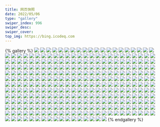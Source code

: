 ```yaml
---
title: 网页快照
date: 2022/05/06 
type: "gallery" 
swiper_index: 996
swiper_desc: 
swiper_cover: 
top_img: https://bing.icodeq.com 
---
```


{% gallery %}
![](https://alist.learnonly.xyz/d/!网页快照/img.pighog.repl.co/2022-12-18_02-03-07.png)
![](https://alist.learnonly.xyz/d/!网页快照/img.pighog.repl.co/2022-12-17_18-56-10.png)
![](https://alist.learnonly.xyz/d/!网页快照/img.pighog.repl.co/2022-12-16_15-56-15.png)
![](https://alist.learnonly.xyz/d/!网页快照/img.pighog.repl.co/2022-12-17_09-55-57.png)
![](https://alist.learnonly.xyz/d/!网页快照/img.pighog.repl.co/2022-12-18_21-56-11.png)
![](https://alist.learnonly.xyz/d/!网页快照/img.pighog.repl.co/2022-12-17_13-02-53.png)
![](https://alist.learnonly.xyz/d/!网页快照/img.pighog.repl.co/2022-12-17_21-55-59.png)
![](https://alist.learnonly.xyz/d/!网页快照/img.pighog.repl.co/2022-12-17_03-56-04.png)
![](https://alist.learnonly.xyz/d/!网页快照/img.pighog.repl.co/2022-12-18_03-56-05.png)
![](https://alist.learnonly.xyz/d/!网页快照/img.pighog.repl.co/2022-12-17_06-56-17.png)
![](https://alist.learnonly.xyz/d/!网页快照/img.pighog.repl.co/2022-12-17_15-56-00.png)
![](https://alist.learnonly.xyz/d/!网页快照/img.pighog.repl.co/2022-12-17_02-00-47.png)
![](https://alist.learnonly.xyz/d/!网页快照/img.pighog.repl.co/2022-12-18_15-56-10.png)
![](https://alist.learnonly.xyz/d/!网页快照/img.pighog.repl.co/2022-12-16_09-55-59.png)
![](https://alist.learnonly.xyz/d/!网页快照/img.pighog.repl.co/2022-12-18_18-56-01.png)
![](https://alist.learnonly.xyz/d/!网页快照/img.pighog.repl.co/2022-12-16_03-56-06.png)
![](https://alist.learnonly.xyz/d/!网页快照/img.pighog.repl.co/2022-12-18_09-56-28.png)
![](https://alist.learnonly.xyz/d/!网页快照/img.pighog.repl.co/2022-12-16_06-55-58.png)
![](https://alist.learnonly.xyz/d/!网页快照/img.pighog.repl.co/2022-12-16_13-04-53.png)
![](https://alist.learnonly.xyz/d/!网页快照/img.pighog.repl.co/2022-12-16_21-56-08.png)
![](https://alist.learnonly.xyz/d/!网页快照/img.pighog.repl.co/2022-12-18_06-56-00.png)
![](https://alist.learnonly.xyz/d/!网页快照/img.pighog.repl.co/2022-12-16_18-56-15.png)
![](https://alist.learnonly.xyz/d/!网页快照/img.pighog.repl.co/2022-12-18_13-03-45.png)
![](https://alist.learnonly.xyz/d/!网页快照/img.pighog.repl.co/2022-12-16_02-00-52.png)
![](https://alist.learnonly.xyz/d/!网页快照/alist.learnonly.xyz/2022-12-18_09-55-52.png)
![](https://alist.learnonly.xyz/d/!网页快照/alist.learnonly.xyz/2022-12-18_02-02-29.png)
![](https://alist.learnonly.xyz/d/!网页快照/alist.learnonly.xyz/2022-12-16_15-55-37.png)
![](https://alist.learnonly.xyz/d/!网页快照/alist.learnonly.xyz/2022-12-18_18-55-26.png)
![](https://alist.learnonly.xyz/d/!网页快照/alist.learnonly.xyz/2022-12-17_21-55-24.png)
![](https://alist.learnonly.xyz/d/!网页快照/alist.learnonly.xyz/2022-12-17_13-02-18.png)
![](https://alist.learnonly.xyz/d/!网页快照/alist.learnonly.xyz/2022-12-17_09-55-21.png)
![](https://alist.learnonly.xyz/d/!网页快照/alist.learnonly.xyz/2022-12-17_18-55-34.png)
![](https://alist.learnonly.xyz/d/!网页快照/alist.learnonly.xyz/2022-12-18_03-55-28.png)
![](https://alist.learnonly.xyz/d/!网页快照/alist.learnonly.xyz/2022-12-17_06-55-40.png)
![](https://alist.learnonly.xyz/d/!网页快照/alist.learnonly.xyz/2022-12-16_02-00-15.png)
![](https://alist.learnonly.xyz/d/!网页快照/alist.learnonly.xyz/2022-12-17_03-55-26.png)
![](https://alist.learnonly.xyz/d/!网页快照/alist.learnonly.xyz/2022-12-18_21-55-35.png)
![](https://alist.learnonly.xyz/d/!网页快照/alist.learnonly.xyz/2022-12-18_13-03-08.png)
![](https://alist.learnonly.xyz/d/!网页快照/alist.learnonly.xyz/2022-12-17_15-55-24.png)
![](https://alist.learnonly.xyz/d/!网页快照/alist.learnonly.xyz/2022-12-16_09-55-24.png)
![](https://alist.learnonly.xyz/d/!网页快照/alist.learnonly.xyz/2022-12-16_06-55-19.png)
![](https://alist.learnonly.xyz/d/!网页快照/alist.learnonly.xyz/2022-12-16_13-04-18.png)
![](https://alist.learnonly.xyz/d/!网页快照/alist.learnonly.xyz/2022-12-17_02-00-09.png)
![](https://alist.learnonly.xyz/d/!网页快照/alist.learnonly.xyz/2022-12-16_18-55-38.png)
![](https://alist.learnonly.xyz/d/!网页快照/alist.learnonly.xyz/2022-12-18_06-55-23.png)
![](https://alist.learnonly.xyz/d/!网页快照/alist.learnonly.xyz/2022-12-16_03-55-30.png)
![](https://alist.learnonly.xyz/d/!网页快照/alist.learnonly.xyz/2022-12-16_21-55-32.png)
![](https://alist.learnonly.xyz/d/!网页快照/alist.learnonly.xyz/2022-12-18_15-55-32.png)
![](https://alist.learnonly.xyz/d/!网页快照/blog.learnonly.xyz/2022-12-16_02-00-34.png)
![](https://alist.learnonly.xyz/d/!网页快照/blog.learnonly.xyz/2022-12-17_09-55-39.png)
![](https://alist.learnonly.xyz/d/!网页快照/blog.learnonly.xyz/2022-12-18_13-03-26.png)
![](https://alist.learnonly.xyz/d/!网页快照/blog.learnonly.xyz/2022-12-16_09-55-42.png)
![](https://alist.learnonly.xyz/d/!网页快照/blog.learnonly.xyz/2022-12-17_18-55-52.png)
![](https://alist.learnonly.xyz/d/!网页快照/blog.learnonly.xyz/2022-12-18_21-55-53.png)
![](https://alist.learnonly.xyz/d/!网页快照/blog.learnonly.xyz/2022-12-18_02-02-47.png)
![](https://alist.learnonly.xyz/d/!网页快照/blog.learnonly.xyz/2022-12-17_15-55-42.png)
![](https://alist.learnonly.xyz/d/!网页快照/blog.learnonly.xyz/2022-12-18_18-55-44.png)
![](https://alist.learnonly.xyz/d/!网页快照/blog.learnonly.xyz/2022-12-18_09-56-10.png)
![](https://alist.learnonly.xyz/d/!网页快照/blog.learnonly.xyz/2022-12-16_03-55-48.png)
![](https://alist.learnonly.xyz/d/!网页快照/blog.learnonly.xyz/2022-12-17_21-55-42.png)
![](https://alist.learnonly.xyz/d/!网页快照/blog.learnonly.xyz/2022-12-18_15-55-51.png)
![](https://alist.learnonly.xyz/d/!网页快照/blog.learnonly.xyz/2022-12-17_13-02-35.png)
![](https://alist.learnonly.xyz/d/!网页快照/blog.learnonly.xyz/2022-12-17_06-55-58.png)
![](https://alist.learnonly.xyz/d/!网页快照/blog.learnonly.xyz/2022-12-16_21-55-50.png)
![](https://alist.learnonly.xyz/d/!网页快照/blog.learnonly.xyz/2022-12-16_18-55-57.png)
![](https://alist.learnonly.xyz/d/!网页快照/blog.learnonly.xyz/2022-12-18_03-55-46.png)
![](https://alist.learnonly.xyz/d/!网页快照/blog.learnonly.xyz/2022-12-16_13-04-36.png)
![](https://alist.learnonly.xyz/d/!网页快照/blog.learnonly.xyz/2022-12-16_06-55-39.png)
![](https://alist.learnonly.xyz/d/!网页快照/blog.learnonly.xyz/2022-12-17_03-55-45.png)
![](https://alist.learnonly.xyz/d/!网页快照/blog.learnonly.xyz/2022-12-17_02-00-29.png)
![](https://alist.learnonly.xyz/d/!网页快照/blog.learnonly.xyz/2022-12-16_15-55-54.png)
![](https://alist.learnonly.xyz/d/!网页快照/blog.learnonly.xyz/2022-12-18_06-55-42.png)
![](https://alist.learnonly.xyz/d/!网页快照/news.pigp.repl.co/2022-12-16_03-57-05.png)
![](https://alist.learnonly.xyz/d/!网页快照/news.pigp.repl.co/2022-12-17_06-57-05.png)
![](https://alist.learnonly.xyz/d/!网页快照/news.pigp.repl.co/2022-12-18_09-57-09.png)
![](https://alist.learnonly.xyz/d/!网页快照/news.pigp.repl.co/2022-12-16_15-57-05.png)
![](https://alist.learnonly.xyz/d/!网页快照/news.pigp.repl.co/2022-12-17_15-56-37.png)
![](https://alist.learnonly.xyz/d/!网页快照/news.pigp.repl.co/2022-12-18_02-03-54.png)
![](https://alist.learnonly.xyz/d/!网页快照/news.pigp.repl.co/2022-12-18_21-56-56.png)
![](https://alist.learnonly.xyz/d/!网页快照/news.pigp.repl.co/2022-12-18_18-56-41.png)
![](https://alist.learnonly.xyz/d/!网页快照/news.pigp.repl.co/2022-12-16_13-05-33.png)
![](https://alist.learnonly.xyz/d/!网页快照/news.pigp.repl.co/2022-12-18_15-57-04.png)
![](https://alist.learnonly.xyz/d/!网页快照/news.pigp.repl.co/2022-12-18_13-04-34.png)
![](https://alist.learnonly.xyz/d/!网页快照/news.pigp.repl.co/2022-12-17_03-56-48.png)
![](https://alist.learnonly.xyz/d/!网页快照/news.pigp.repl.co/2022-12-17_09-57-09.png)
![](https://alist.learnonly.xyz/d/!网页快照/news.pigp.repl.co/2022-12-17_18-56-51.png)
![](https://alist.learnonly.xyz/d/!网页快照/news.pigp.repl.co/2022-12-17_21-57-16.png)
![](https://alist.learnonly.xyz/d/!网页快照/news.pigp.repl.co/2022-12-16_21-56-46.png)
![](https://alist.learnonly.xyz/d/!网页快照/news.pigp.repl.co/2022-12-16_18-57-27.png)
![](https://alist.learnonly.xyz/d/!网页快照/news.pigp.repl.co/2022-12-17_02-01-44.png)
![](https://alist.learnonly.xyz/d/!网页快照/news.pigp.repl.co/2022-12-16_09-56-41.png)
![](https://alist.learnonly.xyz/d/!网页快照/news.pigp.repl.co/2022-12-17_13-03-50.png)
![](https://alist.learnonly.xyz/d/!网页快照/news.pigp.repl.co/2022-12-16_02-01-34.png)
![](https://alist.learnonly.xyz/d/!网页快照/news.pigp.repl.co/2022-12-18_06-56-56.png)
![](https://alist.learnonly.xyz/d/!网页快照/news.pigp.repl.co/2022-12-18_03-56-49.png)
![](https://alist.learnonly.xyz/d/!网页快照/news.pigp.repl.co/2022-12-16_06-56-38.png)
![](https://alist.learnonly.xyz/d/!网页快照/todo.learnonly.xyz/2022-12-18_09-58-48.png)
![](https://alist.learnonly.xyz/d/!网页快照/todo.learnonly.xyz/2022-12-18_18-58-38.png)
![](https://alist.learnonly.xyz/d/!网页快照/todo.learnonly.xyz/2022-12-16_02-03-30.png)
![](https://alist.learnonly.xyz/d/!网页快照/todo.learnonly.xyz/2022-12-17_06-59-01.png)
![](https://alist.learnonly.xyz/d/!网页快照/todo.learnonly.xyz/2022-12-18_09-58-55.png)
![](https://alist.learnonly.xyz/d/!网页快照/todo.learnonly.xyz/2022-12-18_03-58-51.png)
![](https://alist.learnonly.xyz/d/!网页快照/todo.learnonly.xyz/2022-12-18_15-58-36.png)
![](https://alist.learnonly.xyz/d/!网页快照/todo.learnonly.xyz/2022-12-17_13-05-46.png)
![](https://alist.learnonly.xyz/d/!网页快照/todo.learnonly.xyz/2022-12-17_18-58-49.png)
![](https://alist.learnonly.xyz/d/!网页快照/todo.learnonly.xyz/2022-12-17_21-59-15.png)
![](https://alist.learnonly.xyz/d/!网页快照/todo.learnonly.xyz/2022-12-16_03-59-10.png)
![](https://alist.learnonly.xyz/d/!网页快照/todo.learnonly.xyz/2022-12-16_09-58-17.png)
![](https://alist.learnonly.xyz/d/!网页快照/todo.learnonly.xyz/2022-12-17_18-58-41.png)
![](https://alist.learnonly.xyz/d/!网页快照/todo.learnonly.xyz/2022-12-16_15-59-11.png)
![](https://alist.learnonly.xyz/d/!网页快照/todo.learnonly.xyz/2022-12-18_21-59-10.png)
![](https://alist.learnonly.xyz/d/!网页快照/todo.learnonly.xyz/2022-12-18_18-58-30.png)
![](https://alist.learnonly.xyz/d/!网页快照/todo.learnonly.xyz/2022-12-17_15-59-31.png)
![](https://alist.learnonly.xyz/d/!网页快照/todo.learnonly.xyz/2022-12-17_03-58-42.png)
![](https://alist.learnonly.xyz/d/!网页快照/todo.learnonly.xyz/2022-12-17_10-00-24.png)
![](https://alist.learnonly.xyz/d/!网页快照/todo.learnonly.xyz/2022-12-18_02-05-36.png)
![](https://alist.learnonly.xyz/d/!网页快照/todo.learnonly.xyz/2022-12-16_03-59-17.png)
![](https://alist.learnonly.xyz/d/!网页快照/todo.learnonly.xyz/2022-12-17_06-59-10.png)
![](https://alist.learnonly.xyz/d/!网页快照/todo.learnonly.xyz/2022-12-17_13-05-39.png)
![](https://alist.learnonly.xyz/d/!网页快照/todo.learnonly.xyz/2022-12-18_02-05-27.png)
![](https://alist.learnonly.xyz/d/!网页快照/todo.learnonly.xyz/2022-12-16_21-58-36.png)
![](https://alist.learnonly.xyz/d/!网页快照/todo.learnonly.xyz/2022-12-16_13-08-21.png)
![](https://alist.learnonly.xyz/d/!网页快照/todo.learnonly.xyz/2022-12-17_10-00-16.png)
![](https://alist.learnonly.xyz/d/!网页快照/todo.learnonly.xyz/2022-12-18_13-06-24.png)
![](https://alist.learnonly.xyz/d/!网页快照/todo.learnonly.xyz/2022-12-16_21-58-45.png)
![](https://alist.learnonly.xyz/d/!网页快照/todo.learnonly.xyz/2022-12-16_18-59-19.png)
![](https://alist.learnonly.xyz/d/!网页快照/todo.learnonly.xyz/2022-12-18_21-59-03.png)
![](https://alist.learnonly.xyz/d/!网页快照/todo.learnonly.xyz/2022-12-17_15-59-22.png)
![](https://alist.learnonly.xyz/d/!网页快照/todo.learnonly.xyz/2022-12-16_06-59-04.png)
![](https://alist.learnonly.xyz/d/!网页快照/todo.learnonly.xyz/2022-12-17_02-04-02.png)
![](https://alist.learnonly.xyz/d/!网页快照/todo.learnonly.xyz/2022-12-16_18-59-28.png)
![](https://alist.learnonly.xyz/d/!网页快照/todo.learnonly.xyz/2022-12-16_02-03-38.png)
![](https://alist.learnonly.xyz/d/!网页快照/todo.learnonly.xyz/2022-12-18_06-59-04.png)
![](https://alist.learnonly.xyz/d/!网页快照/todo.learnonly.xyz/2022-12-16_09-58-24.png)
![](https://alist.learnonly.xyz/d/!网页快照/todo.learnonly.xyz/2022-12-18_15-58-29.png)
![](https://alist.learnonly.xyz/d/!网页快照/todo.learnonly.xyz/2022-12-16_13-08-12.png)
![](https://alist.learnonly.xyz/d/!网页快照/todo.learnonly.xyz/2022-12-17_21-59-22.png)
![](https://alist.learnonly.xyz/d/!网页快照/todo.learnonly.xyz/2022-12-17_02-03-54.png)
![](https://alist.learnonly.xyz/d/!网页快照/todo.learnonly.xyz/2022-12-18_06-58-56.png)
![](https://alist.learnonly.xyz/d/!网页快照/todo.learnonly.xyz/2022-12-16_06-59-13.png)
![](https://alist.learnonly.xyz/d/!网页快照/todo.learnonly.xyz/2022-12-16_15-59-04.png)
![](https://alist.learnonly.xyz/d/!网页快照/todo.learnonly.xyz/2022-12-18_03-58-59.png)
![](https://alist.learnonly.xyz/d/!网页快照/todo.learnonly.xyz/2022-12-17_03-58-35.png)
![](https://alist.learnonly.xyz/d/!网页快照/todo.learnonly.xyz/2022-12-18_13-06-17.png)
![](https://alist.learnonly.xyz/d/!网页快照/docs.learnonly.xyz/2022-12-18_18-58-22.png)
![](https://alist.learnonly.xyz/d/!网页快照/docs.learnonly.xyz/2022-12-18_06-58-39.png)
![](https://alist.learnonly.xyz/d/!网页快照/docs.learnonly.xyz/2022-12-17_03-58-17.png)
![](https://alist.learnonly.xyz/d/!网页快照/docs.learnonly.xyz/2022-12-18_09-58-35.png)
![](https://alist.learnonly.xyz/d/!网页快照/docs.learnonly.xyz/2022-12-18_21-58-49.png)
![](https://alist.learnonly.xyz/d/!网页快照/docs.learnonly.xyz/2022-12-16_06-58-51.png)
![](https://alist.learnonly.xyz/d/!网页快照/docs.learnonly.xyz/2022-12-18_02-05-14.png)
![](https://alist.learnonly.xyz/d/!网页快照/docs.learnonly.xyz/2022-12-18_13-06-04.png)
![](https://alist.learnonly.xyz/d/!网页快照/docs.learnonly.xyz/2022-12-17_21-59-01.png)
![](https://alist.learnonly.xyz/d/!网页快照/docs.learnonly.xyz/2022-12-17_02-03-35.png)
![](https://alist.learnonly.xyz/d/!网页快照/docs.learnonly.xyz/2022-12-16_02-03-14.png)
![](https://alist.learnonly.xyz/d/!网页快照/docs.learnonly.xyz/2022-12-17_06-58-49.png)
![](https://alist.learnonly.xyz/d/!网页快照/docs.learnonly.xyz/2022-12-18_15-58-09.png)
![](https://alist.learnonly.xyz/d/!网页快照/docs.learnonly.xyz/2022-12-17_15-59-03.png)
![](https://alist.learnonly.xyz/d/!网页快照/docs.learnonly.xyz/2022-12-16_21-58-23.png)
![](https://alist.learnonly.xyz/d/!网页快照/docs.learnonly.xyz/2022-12-17_09-59-35.png)
![](https://alist.learnonly.xyz/d/!网页快照/docs.learnonly.xyz/2022-12-17_18-58-20.png)
![](https://alist.learnonly.xyz/d/!网页快照/docs.learnonly.xyz/2022-12-16_03-58-50.png)
![](https://alist.learnonly.xyz/d/!网页快照/docs.learnonly.xyz/2022-12-16_13-07-14.png)
![](https://alist.learnonly.xyz/d/!网页快照/docs.learnonly.xyz/2022-12-16_09-58-04.png)
![](https://alist.learnonly.xyz/d/!网页快照/docs.learnonly.xyz/2022-12-16_18-58-51.png)
![](https://alist.learnonly.xyz/d/!网页快照/docs.learnonly.xyz/2022-12-17_13-05-15.png)
![](https://alist.learnonly.xyz/d/!网页快照/docs.learnonly.xyz/2022-12-16_15-58-50.png)
![](https://alist.learnonly.xyz/d/!网页快照/docs.learnonly.xyz/2022-12-18_03-58-36.png)
![](https://alist.learnonly.xyz/d/!网页快照/read.learnonly.xyz/2022-12-16_13-07-03.png)
![](https://alist.learnonly.xyz/d/!网页快照/read.learnonly.xyz/2022-12-18_09-58-24.png)
![](https://alist.learnonly.xyz/d/!网页快照/read.learnonly.xyz/2022-12-17_21-58-51.png)
![](https://alist.learnonly.xyz/d/!网页快照/read.learnonly.xyz/2022-12-18_03-58-26.png)
![](https://alist.learnonly.xyz/d/!网页快照/read.learnonly.xyz/2022-12-18_06-58-29.png)
![](https://alist.learnonly.xyz/d/!网页快照/read.learnonly.xyz/2022-12-17_18-58-10.png)
![](https://alist.learnonly.xyz/d/!网页快照/read.learnonly.xyz/2022-12-17_13-05-04.png)
![](https://alist.learnonly.xyz/d/!网页快照/read.learnonly.xyz/2022-12-17_03-58-07.png)
![](https://alist.learnonly.xyz/d/!网页快照/read.learnonly.xyz/2022-12-17_09-59-24.png)
![](https://alist.learnonly.xyz/d/!网页快照/read.learnonly.xyz/2022-12-17_02-03-23.png)
![](https://alist.learnonly.xyz/d/!网页快照/read.learnonly.xyz/2022-12-17_06-58-38.png)
![](https://alist.learnonly.xyz/d/!网页快照/read.learnonly.xyz/2022-12-16_21-58-13.png)
![](https://alist.learnonly.xyz/d/!网页快照/read.learnonly.xyz/2022-12-16_02-03-03.png)
![](https://alist.learnonly.xyz/d/!网页快照/read.learnonly.xyz/2022-12-16_15-58-40.png)
![](https://alist.learnonly.xyz/d/!网页快照/read.learnonly.xyz/2022-12-16_09-57-53.png)
![](https://alist.learnonly.xyz/d/!网页快照/read.learnonly.xyz/2022-12-18_21-58-39.png)
![](https://alist.learnonly.xyz/d/!网页快照/read.learnonly.xyz/2022-12-18_02-05-04.png)
![](https://alist.learnonly.xyz/d/!网页快照/read.learnonly.xyz/2022-12-18_13-05-54.png)
![](https://alist.learnonly.xyz/d/!网页快照/read.learnonly.xyz/2022-12-16_03-58-39.png)
![](https://alist.learnonly.xyz/d/!网页快照/read.learnonly.xyz/2022-12-18_18-58-11.png)
![](https://alist.learnonly.xyz/d/!网页快照/read.learnonly.xyz/2022-12-17_15-58-52.png)
![](https://alist.learnonly.xyz/d/!网页快照/read.learnonly.xyz/2022-12-18_15-57-31.png)
![](https://alist.learnonly.xyz/d/!网页快照/read.learnonly.xyz/2022-12-16_06-58-13.png)
![](https://alist.learnonly.xyz/d/!网页快照/read.learnonly.xyz/2022-12-16_18-58-40.png)
![](https://alist.learnonly.xyz/d/!网页快照/time.piged.repl.co/2022-12-16_18-57-43.png)
![](https://alist.learnonly.xyz/d/!网页快照/time.piged.repl.co/2022-12-16_09-56-56.png)
![](https://alist.learnonly.xyz/d/!网页快照/time.piged.repl.co/2022-12-17_02-01-59.png)
![](https://alist.learnonly.xyz/d/!网页快照/time.piged.repl.co/2022-12-18_21-57-26.png)
![](https://alist.learnonly.xyz/d/!网页快照/time.piged.repl.co/2022-12-17_21-57-46.png)
![](https://alist.learnonly.xyz/d/!网页快照/time.piged.repl.co/2022-12-17_13-04-05.png)
![](https://alist.learnonly.xyz/d/!网页快照/time.piged.repl.co/2022-12-18_02-04-09.png)
![](https://alist.learnonly.xyz/d/!网页快照/time.piged.repl.co/2022-12-18_15-57-20.png)
![](https://alist.learnonly.xyz/d/!网页快照/time.piged.repl.co/2022-12-16_21-57-01.png)
![](https://alist.learnonly.xyz/d/!网页快照/time.piged.repl.co/2022-12-17_18-57-06.png)
![](https://alist.learnonly.xyz/d/!网页快照/time.piged.repl.co/2022-12-18_18-56-56.png)
![](https://alist.learnonly.xyz/d/!网页快照/time.piged.repl.co/2022-12-16_13-05-47.png)
![](https://alist.learnonly.xyz/d/!网页快照/time.piged.repl.co/2022-12-18_09-57-24.png)
![](https://alist.learnonly.xyz/d/!网页快照/time.piged.repl.co/2022-12-16_03-57-37.png)
![](https://alist.learnonly.xyz/d/!网页快照/time.piged.repl.co/2022-12-16_02-01-49.png)
![](https://alist.learnonly.xyz/d/!网页快照/time.piged.repl.co/2022-12-16_06-56-53.png)
![](https://alist.learnonly.xyz/d/!网页快照/time.piged.repl.co/2022-12-18_13-04-48.png)
![](https://alist.learnonly.xyz/d/!网页快照/time.piged.repl.co/2022-12-17_03-57-03.png)
![](https://alist.learnonly.xyz/d/!网页快照/time.piged.repl.co/2022-12-17_15-56-52.png)
![](https://alist.learnonly.xyz/d/!网页快照/time.piged.repl.co/2022-12-18_03-57-03.png)
![](https://alist.learnonly.xyz/d/!网页快照/time.piged.repl.co/2022-12-17_06-57-20.png)
![](https://alist.learnonly.xyz/d/!网页快照/time.piged.repl.co/2022-12-18_06-57-12.png)
![](https://alist.learnonly.xyz/d/!网页快照/time.piged.repl.co/2022-12-16_15-57-20.png)
![](https://alist.learnonly.xyz/d/!网页快照/time.piged.repl.co/2022-12-17_09-57-24.png)
![](https://alist.learnonly.xyz/d/!网页快照/pighog.vercel.app/2022-12-18_06-55-51.png)
![](https://alist.learnonly.xyz/d/!网页快照/pighog.vercel.app/2022-12-17_13-02-44.png)
![](https://alist.learnonly.xyz/d/!网页快照/pighog.vercel.app/2022-12-18_02-02-56.png)
![](https://alist.learnonly.xyz/d/!网页快照/pighog.vercel.app/2022-12-17_18-56-01.png)
![](https://alist.learnonly.xyz/d/!网页快照/pighog.vercel.app/2022-12-17_02-00-37.png)
![](https://alist.learnonly.xyz/d/!网页快照/pighog.vercel.app/2022-12-17_03-55-54.png)
![](https://alist.learnonly.xyz/d/!网页快照/pighog.vercel.app/2022-12-16_02-00-42.png)
![](https://alist.learnonly.xyz/d/!网页快照/pighog.vercel.app/2022-12-16_21-55-58.png)
![](https://alist.learnonly.xyz/d/!网页快照/pighog.vercel.app/2022-12-16_18-56-05.png)
![](https://alist.learnonly.xyz/d/!网页快照/pighog.vercel.app/2022-12-16_03-55-57.png)
![](https://alist.learnonly.xyz/d/!网页快照/pighog.vercel.app/2022-12-18_09-56-19.png)
![](https://alist.learnonly.xyz/d/!网页快照/pighog.vercel.app/2022-12-18_03-55-55.png)
![](https://alist.learnonly.xyz/d/!网页快照/pighog.vercel.app/2022-12-16_15-56-06.png)
![](https://alist.learnonly.xyz/d/!网页快照/pighog.vercel.app/2022-12-17_21-55-50.png)
![](https://alist.learnonly.xyz/d/!网页快照/pighog.vercel.app/2022-12-17_15-55-51.png)
![](https://alist.learnonly.xyz/d/!网页快照/pighog.vercel.app/2022-12-16_13-04-44.png)
![](https://alist.learnonly.xyz/d/!网页快照/pighog.vercel.app/2022-12-18_21-56-01.png)
![](https://alist.learnonly.xyz/d/!网页快照/pighog.vercel.app/2022-12-16_06-55-48.png)
![](https://alist.learnonly.xyz/d/!网页快照/pighog.vercel.app/2022-12-17_06-56-07.png)
![](https://alist.learnonly.xyz/d/!网页快照/pighog.vercel.app/2022-12-18_15-55-59.png)
![](https://alist.learnonly.xyz/d/!网页快照/pighog.vercel.app/2022-12-16_09-55-50.png)
![](https://alist.learnonly.xyz/d/!网页快照/pighog.vercel.app/2022-12-18_18-55-52.png)
![](https://alist.learnonly.xyz/d/!网页快照/pighog.vercel.app/2022-12-18_13-03-35.png)
![](https://alist.learnonly.xyz/d/!网页快照/pighog.vercel.app/2022-12-17_09-55-47.png)
![](https://alist.learnonly.xyz/d/!网页快照/space.bilibili.com/2022-12-16_03-55-39.png)
![](https://alist.learnonly.xyz/d/!网页快照/space.bilibili.com/2022-12-16_09-55-33.png)
![](https://alist.learnonly.xyz/d/!网页快照/space.bilibili.com/2022-12-18_18-55-35.png)
![](https://alist.learnonly.xyz/d/!网页快照/space.bilibili.com/2022-12-16_13-04-28.png)
![](https://alist.learnonly.xyz/d/!网页快照/space.bilibili.com/2022-12-16_06-55-29.png)
![](https://alist.learnonly.xyz/d/!网页快照/space.bilibili.com/2022-12-17_21-55-33.png)
![](https://alist.learnonly.xyz/d/!网页快照/space.bilibili.com/2022-12-18_09-56-02.png)
![](https://alist.learnonly.xyz/d/!网页快照/space.bilibili.com/2022-12-18_03-55-37.png)
![](https://alist.learnonly.xyz/d/!网页快照/space.bilibili.com/2022-12-16_15-55-46.png)
![](https://alist.learnonly.xyz/d/!网页快照/space.bilibili.com/2022-12-18_15-55-42.png)
![](https://alist.learnonly.xyz/d/!网页快照/space.bilibili.com/2022-12-18_13-03-18.png)
![](https://alist.learnonly.xyz/d/!网页快照/space.bilibili.com/2022-12-17_02-00-20.png)
![](https://alist.learnonly.xyz/d/!网页快照/space.bilibili.com/2022-12-18_02-02-38.png)
![](https://alist.learnonly.xyz/d/!网页快照/space.bilibili.com/2022-12-17_03-55-36.png)
![](https://alist.learnonly.xyz/d/!网页快照/space.bilibili.com/2022-12-17_09-55-30.png)
![](https://alist.learnonly.xyz/d/!网页快照/space.bilibili.com/2022-12-17_18-55-43.png)
![](https://alist.learnonly.xyz/d/!网页快照/space.bilibili.com/2022-12-17_15-55-33.png)
![](https://alist.learnonly.xyz/d/!网页快照/space.bilibili.com/2022-12-16_21-55-41.png)
![](https://alist.learnonly.xyz/d/!网页快照/space.bilibili.com/2022-12-18_21-55-44.png)
![](https://alist.learnonly.xyz/d/!网页快照/space.bilibili.com/2022-12-16_02-00-25.png)
![](https://alist.learnonly.xyz/d/!网页快照/space.bilibili.com/2022-12-17_13-02-26.png)
![](https://alist.learnonly.xyz/d/!网页快照/space.bilibili.com/2022-12-18_06-55-33.png)
![](https://alist.learnonly.xyz/d/!网页快照/space.bilibili.com/2022-12-16_18-55-48.png)
![](https://alist.learnonly.xyz/d/!网页快照/space.bilibili.com/2022-12-17_06-55-49.png)
![](https://alist.learnonly.xyz/d/!网页快照/vercel.pighog.repl.co/2022-12-17_09-56-03.png)
![](https://alist.learnonly.xyz/d/!网页快照/vercel.pighog.repl.co/2022-12-18_18-56-08.png)
![](https://alist.learnonly.xyz/d/!网页快照/vercel.pighog.repl.co/2022-12-18_21-56-18.png)
![](https://alist.learnonly.xyz/d/!网页快照/vercel.pighog.repl.co/2022-12-17_02-00-54.png)
![](https://alist.learnonly.xyz/d/!网页快照/vercel.pighog.repl.co/2022-12-16_02-00-58.png)
![](https://alist.learnonly.xyz/d/!网页快照/vercel.pighog.repl.co/2022-12-16_21-56-14.png)
![](https://alist.learnonly.xyz/d/!网页快照/vercel.pighog.repl.co/2022-12-17_21-56-06.png)
![](https://alist.learnonly.xyz/d/!网页快照/vercel.pighog.repl.co/2022-12-18_02-03-13.png)
![](https://alist.learnonly.xyz/d/!网页快照/vercel.pighog.repl.co/2022-12-18_13-03-52.png)
![](https://alist.learnonly.xyz/d/!网页快照/vercel.pighog.repl.co/2022-12-17_03-56-10.png)
![](https://alist.learnonly.xyz/d/!网页快照/vercel.pighog.repl.co/2022-12-18_06-56-07.png)
![](https://alist.learnonly.xyz/d/!网页快照/vercel.pighog.repl.co/2022-12-18_15-56-16.png)
![](https://alist.learnonly.xyz/d/!网页快照/vercel.pighog.repl.co/2022-12-18_09-56-35.png)
![](https://alist.learnonly.xyz/d/!网页快照/vercel.pighog.repl.co/2022-12-17_15-56-07.png)
![](https://alist.learnonly.xyz/d/!网页快照/vercel.pighog.repl.co/2022-12-16_06-56-05.png)
![](https://alist.learnonly.xyz/d/!网页快照/vercel.pighog.repl.co/2022-12-16_18-56-21.png)
![](https://alist.learnonly.xyz/d/!网页快照/vercel.pighog.repl.co/2022-12-17_18-56-17.png)
![](https://alist.learnonly.xyz/d/!网页快照/vercel.pighog.repl.co/2022-12-17_06-56-23.png)
![](https://alist.learnonly.xyz/d/!网页快照/vercel.pighog.repl.co/2022-12-16_13-05-00.png)
![](https://alist.learnonly.xyz/d/!网页快照/vercel.pighog.repl.co/2022-12-16_03-56-13.png)
![](https://alist.learnonly.xyz/d/!网页快照/vercel.pighog.repl.co/2022-12-16_09-56-06.png)
![](https://alist.learnonly.xyz/d/!网页快照/vercel.pighog.repl.co/2022-12-18_03-56-11.png)
![](https://alist.learnonly.xyz/d/!网页快照/vercel.pighog.repl.co/2022-12-17_13-03-00.png)
![](https://alist.learnonly.xyz/d/!网页快照/vercel.pighog.repl.co/2022-12-16_15-56-22.png)
![](https://alist.learnonly.xyz/d/!网页快照/uptime.pighog.repl.co/2022-12-18_09-57-17.png)
![](https://alist.learnonly.xyz/d/!网页快照/uptime.pighog.repl.co/2022-12-17_15-56-45.png)
![](https://alist.learnonly.xyz/d/!网页快照/uptime.pighog.repl.co/2022-12-18_15-57-12.png)
![](https://alist.learnonly.xyz/d/!网页快照/uptime.pighog.repl.co/2022-12-16_15-57-13.png)
![](https://alist.learnonly.xyz/d/!网页快照/uptime.pighog.repl.co/2022-12-17_13-03-58.png)
![](https://alist.learnonly.xyz/d/!网页快照/uptime.pighog.repl.co/2022-12-17_09-57-16.png)
![](https://alist.learnonly.xyz/d/!网页快照/uptime.pighog.repl.co/2022-12-18_06-57-04.png)
![](https://alist.learnonly.xyz/d/!网页快照/uptime.pighog.repl.co/2022-12-16_13-05-40.png)
![](https://alist.learnonly.xyz/d/!网页快照/uptime.pighog.repl.co/2022-12-16_09-56-48.png)
![](https://alist.learnonly.xyz/d/!网页快照/uptime.pighog.repl.co/2022-12-17_03-56-56.png)
![](https://alist.learnonly.xyz/d/!网页快照/uptime.pighog.repl.co/2022-12-18_18-56-48.png)
![](https://alist.learnonly.xyz/d/!网页快照/uptime.pighog.repl.co/2022-12-16_18-57-35.png)
![](https://alist.learnonly.xyz/d/!网页快照/uptime.pighog.repl.co/2022-12-18_21-57-19.png)
![](https://alist.learnonly.xyz/d/!网页快照/uptime.pighog.repl.co/2022-12-16_21-56-54.png)
![](https://alist.learnonly.xyz/d/!网页快照/uptime.pighog.repl.co/2022-12-16_02-01-41.png)
![](https://alist.learnonly.xyz/d/!网页快照/uptime.pighog.repl.co/2022-12-17_18-56-58.png)
![](https://alist.learnonly.xyz/d/!网页快照/uptime.pighog.repl.co/2022-12-16_03-57-29.png)
![](https://alist.learnonly.xyz/d/!网页快照/uptime.pighog.repl.co/2022-12-16_06-56-46.png)
![](https://alist.learnonly.xyz/d/!网页快照/uptime.pighog.repl.co/2022-12-17_02-01-51.png)
![](https://alist.learnonly.xyz/d/!网页快照/uptime.pighog.repl.co/2022-12-17_21-57-39.png)
![](https://alist.learnonly.xyz/d/!网页快照/uptime.pighog.repl.co/2022-12-18_03-56-56.png)
![](https://alist.learnonly.xyz/d/!网页快照/uptime.pighog.repl.co/2022-12-17_06-57-12.png)
![](https://alist.learnonly.xyz/d/!网页快照/uptime.pighog.repl.co/2022-12-18_13-04-41.png)
![](https://alist.learnonly.xyz/d/!网页快照/uptime.pighog.repl.co/2022-12-18_02-04-02.png)
{% endgallery %}
